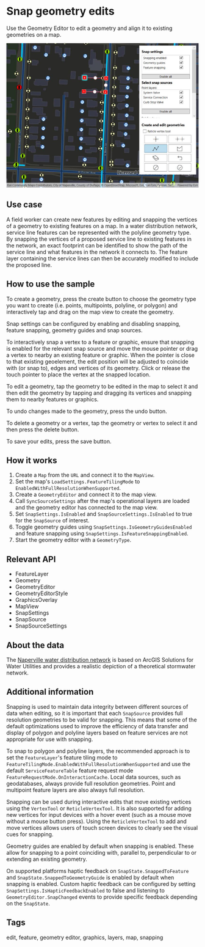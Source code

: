 # Snap geometry edits

Use the Geometry Editor to edit a geometry and align it to existing geometries on a map.

![Image of Snap geometry edits](SnapGeometryEdits.jpg)

## Use case

A field worker can create new features by editing and snapping the vertices of a geometry to existing features on a map. In a water distribution network, service line features can be represented with the polyline geometry type. By snapping the vertices of a proposed service line to existing features in the network, an exact footprint can be identified to show the path of the service line and what features in the network it connects to. The feature layer containing the service lines can then be accurately modified to include the proposed line.

## How to use the sample

To create a geometry, press the create button to choose the geometry type you want to create (i.e. points, multipoints, polyline, or polygon) and interactively tap and drag on the map view to create the geometry.

Snap settings can be configured by enabling and disabling snapping, feature snapping, geometry guides and snap sources.

To interactively snap a vertex to a feature or graphic, ensure that snapping is enabled for the relevant snap source and move the mouse pointer or drag a vertex to nearby an existing feature or graphic. When the pointer is close to that existing geoelement, the edit position will be adjusted to coincide with (or snap to), edges and vertices of its geometry. Click or release the touch pointer to place the vertex at the snapped location.

To edit a geometry, tap the geometry to be edited in the map to select it and then edit the geometry by tapping and dragging its vertices and snapping them to nearby features or graphics.

To undo changes made to the geometry, press the undo button.

To delete a geometry or a vertex, tap the geometry or vertex to select it and then press the delete button.

To save your edits, press the save button.

## How it works

1. Create a `Map` from the `URL` and connect it to the `MapView`.
2. Set the map's `LoadSettings.FeatureTilingMode` to `EnabledWithFullResolutionWhenSupported`.
3. Create a `GeometryEditor` and connect it to the map view.
4. Call `SyncSourceSettings` after the map's operational layers are loaded and the geometry editor has connected to the map view.
5. Set `SnapSettings.IsEnabled` and `SnapSourceSettings.IsEnabled` to true for the `SnapSource` of interest.
6. Toggle geometry guides using `SnapSettings.IsGeometryGuidesEnabled` and feature snapping using `SnapSettings.IsFeatureSnappingEnabled`.
7. Start the geometry editor with a `GeometryType`.

## Relevant API

* FeatureLayer
* Geometry
* GeometryEditor
* GeometryEditorStyle
* GraphicsOverlay
* MapView
* SnapSettings
* SnapSource
* SnapSourceSettings

## About the data

The [Naperville water distribution network](https://www.arcgis.com/home/item.html?id=b95fe18073bc4f7788f0375af2bb445e) is based on ArcGIS Solutions for Water Utilities and provides a realistic depiction of a theoretical stormwater network.

## Additional information

Snapping is used to maintain data integrity between different sources of data when editing, so it is important that each `SnapSource` provides full resolution geometries to be valid for snapping. This means that some of the default optimizations used to improve the efficiency of data transfer and display of polygon and polyline layers based on feature services are not appropriate for use with snapping.

To snap to polygon and polyline layers, the recommended approach is to set the `FeatureLayer`'s feature tiling mode to `FeatureTilingMode.EnabledWithFullResolutionWhenSupported` and use the default `ServiceFeatureTable` feature request mode `FeatureRequestMode.OnInteractionCache`. Local data sources, such as geodatabases, always provide full resolution geometries. Point and multipoint feature layers are also always full resolution.

Snapping can be used during interactive edits that move existing vertices using the `VertexTool` or `ReticleVertexTool`. It is also supported for adding new vertices for input devices with a hover event (such as a mouse move without a mouse button press). Using the `ReticleVertexTool` to add and move vertices allows users of touch screen devices to clearly see the visual cues for snapping.

Geometry guides are enabled by default when snapping is enabled. These allow for snapping to a point coinciding with, parallel to, perpendicular to or extending an existing geometry.

On supported platforms haptic feedback on `SnapState.SnappedToFeature` and `SnapState.SnappedToGeometryGuide` is enabled by default when snapping is enabled. Custom haptic feedback can be configured by setting `SnapSettings.IsHapticFeedbackEnabled` to false and listening to `GeometryEditor.SnapChanged` events to provide specific feedback depending on the `SnapState`.

## Tags

edit, feature, geometry editor, graphics, layers, map, snapping
